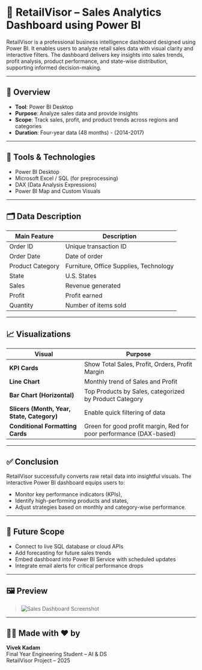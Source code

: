 # 🧠 RetailVisor – Sales Analytics Dashboard using Power BI

RetailVisor is a professional business intelligence dashboard designed using Power BI. It enables users to analyze retail sales data with visual clarity and interactive filters. The dashboard delivers key insights into sales trends, profit analysis, product performance, and state-wise distribution, supporting informed decision-making.

---

## 🚀 Overview

- **Tool**: Power BI Desktop  
- **Purpose**: Analyze sales data and provide insights  
- **Scope**: Track sales, profit, and product trends across regions and categories  
- **Duration**: Four-year data (48 months) - (2014-2017)

---

## 🔧 Tools & Technologies

- Power BI Desktop  
- Microsoft Excel / SQL (for preprocessing)  
- DAX (Data Analysis Expressions)  
- Power BI Map and Custom Visuals

---

## 🗂️ Data Description

| Main Feature     | Description                              |
|------------------|------------------------------------------|
| Order ID         | Unique transaction ID                    |
| Order Date       | Date of order                            |
| Product Category | Furniture, Office Supplies, Technology   |
| State            | U.S. States                              |
| Sales            | Revenue generated                        |
| Profit           | Profit earned                            |
| Quantity         | Number of items sold                     |

---

## 📈 Visualizations

| Visual                          | Purpose                                                                 |
|----------------------------------|-------------------------------------------------------------------------|
| **KPI Cards**                   | Show Total Sales, Profit, Orders, Profit Margin                         |
| **Line Chart**                 | Monthly trend of Sales and Profit                                       |
| **Bar Chart (Horizontal)**     | Top Products by Sales, categorized by Product Category                  |
| **Slicers (Month, Year, State, Category)** | Enable quick filtering of data                              |
| **Conditional Formatting Cards**| Green for good profit margin, Red for poor performance (DAX-based)     |

---

## ✅ Conclusion

RetailVisor successfully converts raw retail data into insightful visuals. The interactive Power BI dashboard equips users to:
- Monitor key performance indicators (KPIs),
- Identify high-performing products and states,
- Adjust strategies based on monthly and category-wise performance.

---

## 🔮 Future Scope

- Connect to live SQL database or cloud APIs  
- Add forecasting for future sales trends  
- Embed dashboard into Power BI Service with scheduled updates  
- Integrate email alerts for critical performance drops

---

## 🖼️ Preview

> ![Sales Dashboard Screenshot](./your-image-path.png)

---

## 👨‍💻 Made with ❤️ by
**Vivek Kadam**  
Final Year Engineering Student – AI & DS  
RetailVisor Project – 2025

